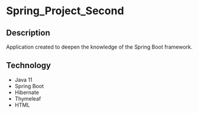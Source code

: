 # Spring_Project_Second

## Description
Application created to deepen the knowledge of the Spring Boot framework.

## Technology
* Java 11
* Spring Boot
* Hibernate
* Thymeleaf
* HTML

